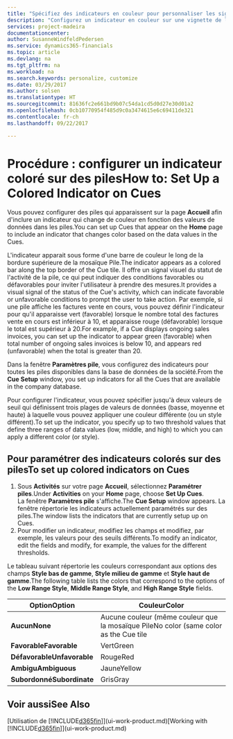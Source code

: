 ```yaml
---
title: "Spécifiez des indicateurs en couleur pour personnaliser les signaux visuels à propos de l'activité d'une pile | Microsoft Docs"
description: "Configurez un indicateur en couleur sur une vignette de la pile pour fournir un signal visuel personnalisé de l'activité de la pile."
services: project-madeira
documentationcenter: 
author: SusanneWindfeldPedersen
ms.service: dynamics365-financials
ms.topic: article
ms.devlang: na
ms.tgt_pltfrm: na
ms.workload: na
ms.search.keywords: personalize, customize
ms.date: 03/29/2017
ms.author: solsen
ms.translationtype: HT
ms.sourcegitcommit: 81636fc2e661bd9b07c54da1cd5d0d27e30d01a2
ms.openlocfilehash: 0cb10770954f485d9c0a3474615e6c69411de321
ms.contentlocale: fr-ch
ms.lasthandoff: 09/22/2017

---
```

# <a name="how-to-set-up-a-colored-indicator-on-cues"></a><span data-ttu-id="ecb20-103">Procédure : configurer un indicateur coloré sur des piles</span><span class="sxs-lookup"><span data-stu-id="ecb20-103">How to: Set Up a Colored Indicator on Cues</span></span>
<span data-ttu-id="ecb20-104">Vous pouvez configurer des piles qui apparaissent sur la page **Accueil** afin d'inclure un indicateur qui change de couleur en fonction des valeurs de données dans les piles.</span><span class="sxs-lookup"><span data-stu-id="ecb20-104">You can set up Cues that appear on the **Home** page to include an indicator that changes color based on the data values in the Cues.</span></span>

<span data-ttu-id="ecb20-105">L'indicateur apparait sous forme d'une barre de couleur le long de la bordure supérieure de la mosaïque Pile.</span><span class="sxs-lookup"><span data-stu-id="ecb20-105">The indicator appears as a colored bar along the top border of the Cue tile.</span></span> <span data-ttu-id="ecb20-106">Il offre un signal visuel du statut de l'activité de la pile, ce qui peut indiquer des conditions favorables ou défavorables pour inviter l'utilisateur à prendre des mesures.</span><span class="sxs-lookup"><span data-stu-id="ecb20-106">It provides a visual signal of the status of the Cue's activity, which can indicate favorable or unfavorable conditions to prompt the user to take action.</span></span> <span data-ttu-id="ecb20-107">Par exemple, si une pile affiche les factures vente en cours, vous pouvez définir l'indicateur pour qu'il apparaisse vert (favorable) lorsque le nombre total des factures vente en cours est inférieur à 10, et apparaisse rouge (défavorable) lorsque le total est supérieur à 20.</span><span class="sxs-lookup"><span data-stu-id="ecb20-107">For example, if a Cue displays ongoing sales invoices, you can set up the indicator to appear green (favorable) when total number of ongoing sales invoices is below 10, and appears red (unfavorable) when the total is greater than 20.</span></span>

<span data-ttu-id="ecb20-108">Dans la fenêtre **Paramètres pile**, vous configurez des indicateurs pour toutes les piles disponibles dans la base de données de la société.</span><span class="sxs-lookup"><span data-stu-id="ecb20-108">From the **Cue Setup** window, you set up indicators for all the Cues that are available in the company database.</span></span>

<span data-ttu-id="ecb20-109">Pour configurer l'indicateur, vous pouvez spécifier jusqu'à deux valeurs de seuil qui définissent trois plages de valeurs de données (basse, moyenne et haute) à laquelle vous pouvez appliquer une couleur différente (ou un style différent).</span><span class="sxs-lookup"><span data-stu-id="ecb20-109">To set up the indicator, you specify up to two threshold values that define three ranges of data values (low, middle, and high) to which you can apply a different color (or style).</span></span>

## <a name="to-set-up-colored-indicators-on-cues"></a><span data-ttu-id="ecb20-110">Pour paramétrer des indicateurs colorés sur des piles</span><span class="sxs-lookup"><span data-stu-id="ecb20-110">To set up colored indicators on Cues</span></span>
1. <span data-ttu-id="ecb20-111">Sous **Activités** sur votre page **Accueil**, sélectionnez **Paramétrer piles**.</span><span class="sxs-lookup"><span data-stu-id="ecb20-111">Under **Activities** on your **Home** page, choose **Set Up Cues**.</span></span>  
   <span data-ttu-id="ecb20-112">La fenêtre **Paramètres pile** s'affiche.</span><span class="sxs-lookup"><span data-stu-id="ecb20-112">The **Cue Setup** window appears.</span></span> <span data-ttu-id="ecb20-113">La fenêtre répertorie les indicateurs actuellement paramétrés sur des piles.</span><span class="sxs-lookup"><span data-stu-id="ecb20-113">The window lists the indicators that are currently setup up on Cues.</span></span>
2. <span data-ttu-id="ecb20-114">Pour modifier un indicateur, modifiez les champs et modifiez, par exemple, les valeurs pour des seuils différents.</span><span class="sxs-lookup"><span data-stu-id="ecb20-114">To modify an indicator, edit the fields and modify, for example, the values for the different thresholds.</span></span>  

<span data-ttu-id="ecb20-115">Le tableau suivant répertorie les couleurs correspondant aux options des champs **Style bas de gamme**, **Style milieu de gamme** et **Style haut de gamme**.</span><span class="sxs-lookup"><span data-stu-id="ecb20-115">The following table lists the colors that correspond to the options of the **Low Range Style**, **Middle Range Style**, and **High Range Style** fields.</span></span>

| <span data-ttu-id="ecb20-116">Option</span><span class="sxs-lookup"><span data-stu-id="ecb20-116">Option</span></span> | <span data-ttu-id="ecb20-117">Couleur</span><span class="sxs-lookup"><span data-stu-id="ecb20-117">Color</span></span> |
| --- | --- |
| <span data-ttu-id="ecb20-118">**Aucun**</span><span class="sxs-lookup"><span data-stu-id="ecb20-118">**None**</span></span> |<span data-ttu-id="ecb20-119">Aucune couleur (même couleur que la mosaïque Pile</span><span class="sxs-lookup"><span data-stu-id="ecb20-119">No color (same color as the Cue tile</span></span> |
| <span data-ttu-id="ecb20-120">**Favorable**</span><span class="sxs-lookup"><span data-stu-id="ecb20-120">**Favorable**</span></span> |<span data-ttu-id="ecb20-121">Vert</span><span class="sxs-lookup"><span data-stu-id="ecb20-121">Green</span></span> |
| <span data-ttu-id="ecb20-122">**Défavorable**</span><span class="sxs-lookup"><span data-stu-id="ecb20-122">**Unfavorable**</span></span> |<span data-ttu-id="ecb20-123">Rouge</span><span class="sxs-lookup"><span data-stu-id="ecb20-123">Red</span></span> |
| <span data-ttu-id="ecb20-124">**Ambigu**</span><span class="sxs-lookup"><span data-stu-id="ecb20-124">**Ambiguous**</span></span> |<span data-ttu-id="ecb20-125">Jaune</span><span class="sxs-lookup"><span data-stu-id="ecb20-125">Yellow</span></span> |
| <span data-ttu-id="ecb20-126">**Subordonné**</span><span class="sxs-lookup"><span data-stu-id="ecb20-126">**Subordinate**</span></span> |<span data-ttu-id="ecb20-127">Gris</span><span class="sxs-lookup"><span data-stu-id="ecb20-127">Gray</span></span> |

## <a name="see-also"></a><span data-ttu-id="ecb20-128">Voir aussi</span><span class="sxs-lookup"><span data-stu-id="ecb20-128">See Also</span></span>
<span data-ttu-id="ecb20-129">[Utilisation de [!INCLUDE[d365fin](includes/d365fin_md.md)]](ui-work-product.md)</span><span class="sxs-lookup"><span data-stu-id="ecb20-129">[Working with [!INCLUDE[d365fin](includes/d365fin_md.md)]](ui-work-product.md)</span></span>

